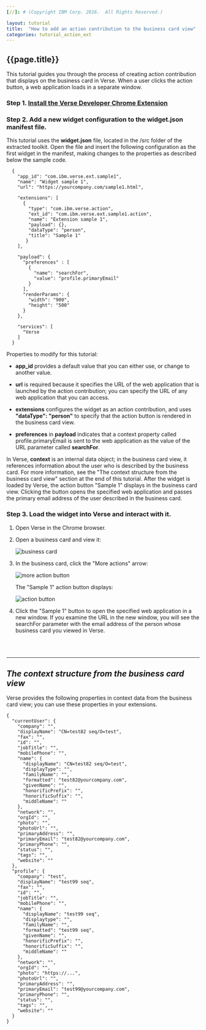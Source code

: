 ```yaml
---
[//]: # (Copyright IBM Corp. 2016.  All Rights Reserved.)

layout: tutorial
title:  "How to add an action contribution to the business card view"
categories: tutorial_action_ext
---
```


## {{page.title}}  

This tutorial guides you through the process of creating action contribution that displays on the business card in Verse. When a user clicks the action button, a web application loads in a separate window.

### Step 1. [Install the Verse Developer Chrome Extension][1] 

### Step 2. Add a new widget configuration to the widget.json manifest file.

This tutorial uses the __widget.json__ file, located in the /src folder of the extracted toolkit. Open the file and insert the following configuration as the first widget in the manifest, making changes to the properties as described below the sample code. 

```
  {
    "app_id": "com.ibm.verse.ext.sample1",
    "name": "Widget sample 1",
    "url": "https://yourcompany.com/sample1.html",
    
    "extensions": [
      {
        "type": "com.ibm.verse.action",
        "ext_id": "com.ibm.verse.ext.sample1.action",
        "name": "Extension sample 1",
        "payload": {},
        "dataType": "person",
        "title": "Sample 1"
       }
    ],
    
    "payload": {
      "preferences" : [
        {
          "name": "searchFor",
          "value": "profile.primaryEmail"
        }
      ],
      "renderParams": {
        "width": "900",
        "height": "500"
      }
    },

    "services": [
      "Verse
    ]
  }
```

Properties to modify for this tutorial:

* __app_id__ provides a default value that you can either use, or change to another value.

* __url__ is required because it specifies the URL of the web application that is launched by the action contribution; you can specify the URL of any web application that you can access.

* __extensions__ configures the widget as an action contribution, and uses __"dataType": "person"__ to specify that the action button is rendered in the business card view. 

* __preferences__ in __payload__ indicates that a context property called profile.primaryEmail is sent to the web application as the value of the URL parameter called __searchFor__.

In Verse, __context__ is an internal data object; in the business card view, it references information about the user who is described by the business card. For more information, see the "The context structure from the business card view" section at the end of this tutorial.
After the widget is loaded by Verse, the action button "Sample 1" displays in the business card view. Clicking the button opens the specified web application and passes the primary email address of the user described in the business card.

### Step 3. Load the widget into Verse and interact with it.

1.	Open Verse in the Chrome browser.

2.	Open a business card and view it:

    ![business card]({{site.baseurl}}/tutorials/img/bizcard.png)   

3.	In the business card, click the "More actions" arrow:

    ![more action button]({{site.baseurl}}/tutorials/img/bizcard_more_action.png)   
    
    The "Sample 1" action button displays: 
    
    ![action button]({{site.baseurl}}/tutorials/img/bizcard_action.png)  
  
4.	Click the "Sample 1" button to open the specified web application in a new window. If you examine the URL in the new window, you will see the searchFor parameter with the email address of the person whose business card you viewed in Verse.

<br><br>
<hr>

## _The context structure from the business card view_ 

Verse provides the following properties in context data from the business card view; you can use these properties in your extensions.

```
{
  "currentUser": {
    "company": "",
    "displayName": "CN=test82 seq/O=test",
    "fax": "",
    "id": "",
    "jobTitle": "",
    "mobilePhone": "",
    "name": {
      "displayName": "CN=test82 seq/O=test",
      "displayType": "",
      "familyName": "",
      "formatted": "test82@yourcompany.com",
      "givenName": "",
      "honorificPrefix": "",
      "honorificSuffix": "",
      "middleName": ""
    },
    "network": "",
    "orgId": "",
    "photo": "",
    "photoUrl": "",
    "primaryAddress": "",
    "primaryEmail": "test82@yourcompany.com",
    "primaryPhone": "",
    "status": "",
    "tags": "",
    "website": ""
  },
  "profile": {
    "company": "test",
    "displayName": "test99 seq",
    "fax": "",
    "id": "",
    "jobTitle": "",
    "mobilePhone": "",
    "name": {
      "displayName": "test99 seq",
      "displaytype": "",
      "familyName": "",
      "formatted": "test99 seq",
      "givenName": "",
      "honorificPrefix": "",
      "honorificSuffix": "",
      "middleName": ""
    },
    "network": "",
    "orgId": "",
    "photo": "https://...",
    "photoUrl": "",
    "primaryAddress": "",
    "primaryEmail": "test99@yourcompany.com",
    "primaryPhone": "",
    "status": "",
    "tags": "",
    "website": ""
  }
}
```

[1]: {{site.baseurl}}/tutorials/tutorial-ext-install-toolkit.html
[2]: {{site.verse-developer-chrome-ext}}
[3]: {{site.baseurl}}/tutorials/tutorial-ext-action-contribution.html
